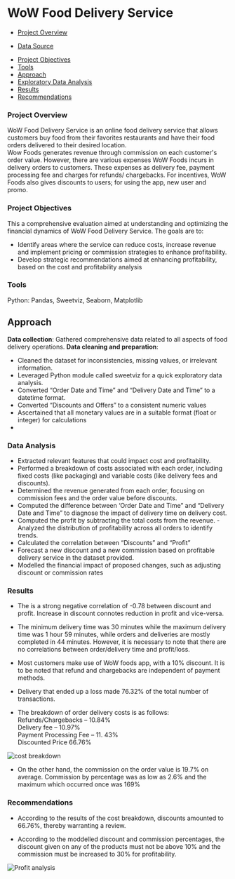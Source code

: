# WoW Food Delivery Service  

+ [Project Overview](#project-overview)  
* [Data Source](#data-source)  
- [Project Objectives](#project-objectives)  
- [Tools](#tools)  
- [Approach](#approach)  
- [Exploratory Data Analysis](#exploratory-data-analysis)  
- [Results](#results)  
- [Recommendations](#recommendations)  

### Project Overview
WoW Food Delivery Service is an online food delivery service that allows customers buy food from their favorites restaurants and have their food orders delivered to their desired location.  
Wow Foods generates revenue through commission on each customer's order value. 
However, there are various expenses WoW Foods incurs in delivery orders to customers. These expenses as delivery fee, payment processing fee and charges for refunds/ chargebacks. For incentives, WoW Foods also gives discounts to users; for using the app, new user and promo.  

### Project Objectives
This a comprehensive evaluation aimed at understanding and optimizing the financial dynamics of WoW Food Delivery Service. The goals are to:
- Identify areas where the service can reduce costs, increase revenue and implement pricing or commission strategies to enhance profitability.	
- Develop strategic recommendations aimed at enhancing profitability, based on the cost and profitability analysis

### Tools
Python: Pandas, Sweetviz, Seaborn, Matplotlib


## Approach
**Data collection**: Gathered comprehensive data related to all aspects of food delivery operations.
**Data cleaning and preparation**: 
- Cleaned the dataset for inconsistencies, missing values, or irrelevant information.
- Leveraged Python module called sweetviz for a quick exploratory data analysis.
- Converted “Order Date and Time” and “Delivery Date and Time” to a datetime format.
- Converted “Discounts and Offers” to a consistent numeric values
- Ascertained that all monetary values are in a suitable format (float or integer) for calculations
- 
### Data Analysis
- Extracted relevant features that could impact cost and profitability.
- Performed a breakdown of costs associated with each order, including fixed costs (like packaging) and variable costs (like delivery fees and discounts).
- Determined the revenue generated from each order, focusing on commission fees and the order value before discounts.
- Computed the difference between ‘Order Date and Time” and “Delivery Date and Time” to diagnose the impact of delivery time on delivery cost.
- Computed the profit by subtracting the total costs from the revenue. 
-Analyzed the distribution of profitability across all orders to identify trends.
- Calculated the correlation between “Discounts” and “Profit”
- Forecast a new discount and a new commission based on profitable delivery service in the dataset provided.
- Modelled the financial impact of proposed changes, such as adjusting discount or commission rates

### Results
- The is a strong negative correlation of -0.78 between discount and profit. Increase in discount connotes reduction in profit and vice-versa.

- The minimum delivery time was 30 minutes while the maximum delivery time was 1 hour 59 minutes, while orders and deliveries are mostly completed in 44 minutes. However, it is necessary to note that there are no correlations between order/delivery time and profit/loss. 

- Most customers make use of WoW foods app, with a 10% discount. It is to be noted that refund and chargebacks are independent of payment methods.

- Delivery that ended up a loss made 76.32% of the total number of transactions.

- The breakdown of order delivery costs is as follows:
Refunds/Chargebacks – 10.84%  
Delivery fee – 10.97%  
Payment Processing Fee – 11. 43%  
Discounted Price 66.76%

![cost breakdown](https://github.com/user-attachments/assets/2dbe690d-70a6-4da3-a694-1f2b678f1101)

- On the other hand, the commission on the order value is 19.7% on average. Commission by percentage was as low as 2.6% and the maximum which occurred once was 169%

### Recommendations
- According to the results of the cost breakdown, discounts amounted to 66.76%, thereby warranting a review.

- According to the moddelled discount and commission percentages, the discount given on any of the products must not be above 10% and the commission must be increased to 30% for profitability.

![Profit analysis](https://github.com/user-attachments/assets/a1b656ba-80bd-47e0-b76a-17827f0e8c10)
